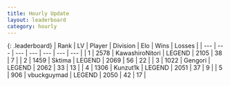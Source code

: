 ```yaml
---
title: Hourly Update
layout: leaderboard
category: hourly
---
```


{: .leaderboard}
| Rank | LV | Player | Division | Elo | Wins | Losses |
| --- | --- | --- | --- | --- | --- | --- |
| <span data-change="0">1</span> | 2578 | <span title="ID: 164871">KawashiroNitori</span> | LEGEND | <span data-change="6">2105</span> | <span data-change="1">38</span> | <span data-change="0">7</span> |
| <span data-change="0">2</span> | 1459 | <span title="ID: 353063">Sktima</span> | LEGEND | <span data-change="0">2069</span> | <span data-change="0">56</span> | <span data-change="0">22</span> |
| <span data-change="0">3</span> | 1022 | <span title="ID: 294236">Gengori</span> | LEGEND | <span data-change="0">2062</span> | <span data-change="0">33</span> | <span data-change="0">13</span> |
| <span data-change="0">4</span> | 1306 | <span title="ID: 392407">Kunzut1k</span> | LEGEND | <span data-change="0">2051</span> | <span data-change="0">37</span> | <span data-change="0">9</span> |
| <span data-change="0">5</span> | 906 | <span title="ID: 418052">vbuckguymad</span> | LEGEND | <span data-change="0">2050</span> | <span data-change="0">42</span> | <span data-change="0">17</span> |
